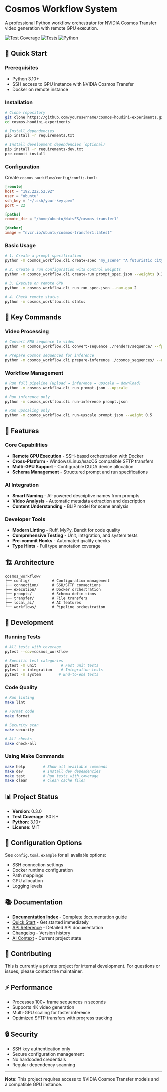 # Cosmos Workflow System

A professional Python workflow orchestrator for NVIDIA Cosmos Transfer video generation with remote GPU execution.

[![Test Coverage](https://img.shields.io/badge/coverage-75%25-green.svg)](tests/)
[![Tests](https://img.shields.io/badge/tests-614%20passing-brightgreen.svg)](tests/)
[![Python](https://img.shields.io/badge/python-3.10%2B-blue.svg)](https://www.python.org/)

## 🚀 Quick Start

### Prerequisites
- Python 3.10+
- SSH access to GPU instance with NVIDIA Cosmos Transfer
- Docker on remote instance

### Installation

```bash
# Clone repository
git clone https://github.com/yourusername/cosmos-houdini-experiments.git
cd cosmos-houdini-experiments

# Install dependencies
pip install -r requirements.txt

# Install development dependencies (optional)
pip install -r requirements-dev.txt
pre-commit install
```

### Configuration

Create `cosmos_workflow/config/config.toml`:

```toml
[remote]
host = "192.222.52.92"
user = "ubuntu"
ssh_key = "~/.ssh/your-key.pem"
port = 22

[paths]
remote_dir = "/home/ubuntu/NatsFS/cosmos-transfer1"

[docker]
image = "nvcr.io/ubuntu/cosmos-transfer1:latest"
```

### Basic Usage

```bash
# 1. Create a prompt specification
python -m cosmos_workflow.cli create-spec "my_scene" "A futuristic city at sunset"

# 2. Create a run configuration with control weights
python -m cosmos_workflow.cli create-run prompt_spec.json --weights 0.3 0.4 0.2 0.1

# 3. Execute on remote GPU
python -m cosmos_workflow.cli run run_spec.json --num-gpu 2

# 4. Check remote status
python -m cosmos_workflow.cli status
```

## 📁 Key Commands

### Video Processing
```bash
# Convert PNG sequence to video
python -m cosmos_workflow.cli convert-sequence ./renders/sequence/ --fps 30 --resolution 1080p

# Prepare Cosmos sequences for inference
python -m cosmos_workflow.cli prepare-inference ./cosmos_sequences/ --name "my_scene" --fps 24
```

### Workflow Management
```bash
# Run full pipeline (upload → inference → upscale → download)
python -m cosmos_workflow.cli run prompt.json --upscale

# Run inference only
python -m cosmos_workflow.cli run-inference prompt.json

# Run upscaling only
python -m cosmos_workflow.cli run-upscale prompt.json --weight 0.5
```

## 🎯 Features

### Core Capabilities
- **Remote GPU Execution** - SSH-based orchestration with Docker
- **Cross-Platform** - Windows/Linux/macOS compatible SFTP transfers
- **Multi-GPU Support** - Configurable CUDA device allocation
- **Schema Management** - Structured prompt and run specifications

### AI Integration
- **Smart Naming** - AI-powered descriptive names from prompts
- **Video Analysis** - Automatic metadata extraction and description
- **Content Understanding** - BLIP model for scene analysis

### Developer Tools
- **Modern Linting** - Ruff, MyPy, Bandit for code quality
- **Comprehensive Testing** - Unit, integration, and system tests
- **Pre-commit Hooks** - Automated quality checks
- **Type Hints** - Full type annotation coverage

## 🏗️ Architecture

```
cosmos_workflow/
├── config/          # Configuration management
├── connection/      # SSH/SFTP connections
├── execution/       # Docker orchestration
├── prompts/         # Schema definitions
├── transfer/        # File transfers
├── local_ai/        # AI features
└── workflows/       # Pipeline orchestration
```

## 🧪 Development

### Running Tests
```bash
# All tests with coverage
pytest --cov=cosmos_workflow

# Specific test categories
pytest -m unit           # Fast unit tests
pytest -m integration    # Integration tests
pytest -m system        # End-to-end tests
```

### Code Quality
```bash
# Run linting
make lint

# Format code
make format

# Security scan
make security

# All checks
make check-all
```

### Using Make Commands
```bash
make help        # Show all available commands
make dev         # Install dev dependencies
make test        # Run tests with coverage
make clean       # Clean cache files
```

## 📊 Project Status

- **Version**: 0.3.0
- **Test Coverage**: 80%+
- **Python**: 3.10+
- **License**: MIT

## 🔧 Configuration Options

See `config.toml.example` for all available options:
- SSH connection settings
- Docker runtime configuration
- Path mappings
- GPU allocation
- Logging levels

## 📚 Documentation

- **[Documentation Index](docs/README.md)** - Complete documentation guide
- [Quick Start](#-quick-start) - Get started immediately
- [API Reference](REFERENCE.md) - Detailed API documentation
- [Changelog](CHANGELOG.md) - Version history
- [AI Context](docs/ai-context/PROJECT_STATE.md) - Current project state

## 🤝 Contributing

This is currently a private project for internal development. For questions or issues, please contact the maintainer.

## ⚡ Performance

- Processes 100+ frame sequences in seconds
- Supports 4K video generation
- Multi-GPU scaling for faster inference
- Optimized SFTP transfers with progress tracking

## 🔒 Security

- SSH key authentication only
- Secure configuration management
- No hardcoded credentials
- Regular dependency scanning

---

**Note**: This project requires access to NVIDIA Cosmos Transfer models and a compatible GPU instance.
